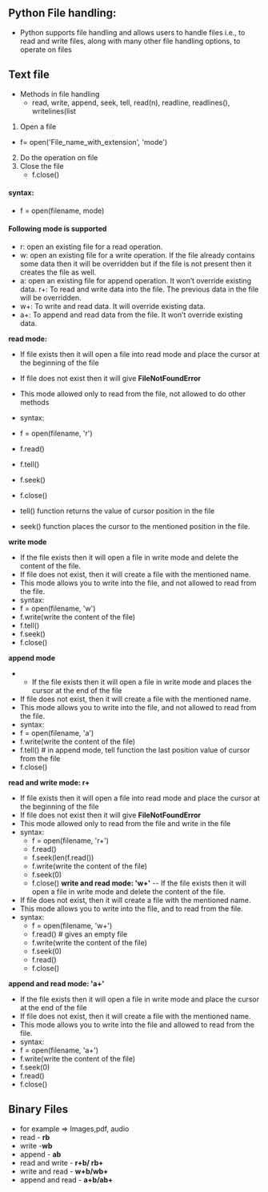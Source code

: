 ## Python File handling:
- Python supports file handling and allows users to handle files i.e., to read and write files, along with many other file handling options, to operate on files
## Text file
- Methods in file handling
  - read, write, append, seek, tell, read(n), readline, readlines(), writelines(list
1. Open a file
 - f= open('File_name_with_extension', 'mode')
2. Do the operation on file 
3. Close the file
   - f.close()
   
#### syntax:
 - f = open(filename, mode)

#### Following mode is supported   
- r: open an existing file for a read operation.
- w: open an existing file for a write operation. If the file already contains some data then it will be overridden but if the file is not present then it creates the file as well.
- a:  open an existing file for append operation. It won’t override existing data. r+:  To read and write data into the file. The previous data in the file will be overridden.
- w+: To write and read data. It will override existing data.
- a+: To append and read data from the file. It won’t override existing data.

**read mode:**
- If file exists then it will open a file into read mode and place the cursor at the beginning of the file
- If file does not exist then it will give **FileNotFoundError**
- This mode allowed only to read from the file, not allowed to do other methods
- syntax:
 - f = open(filename, 'r')
 - f.read()
 - f.tell()
 - f.seek()
 - f.close()
  
- tell() function returns the value of cursor position in the file
- seek() function places the cursor to the mentioned position in the file.
  
**write mode**
- If the file exists then it will open a file in write mode and delete the content of the file.
- If file does not exist, then it will create a file with the mentioned name.
- This mode allows you to write into the file, and not allowed to read from the file.
- syntax:
 - f = open(filename, 'w')
 - f.write(write the content of the file)
 - f.tell()
 - f.seek()
 - f.close()

**append mode**
- - If the file exists then it will open a file in write mode and places the cursor at the end of the file
- If file does not exist, then it will create a file with the mentioned name.
- This mode allows you to write into the file, and not allowed to read from the file.
- syntax:
 - f = open(filename, 'a')
 - f.write(write the content of the file)
 - f.tell() # in append mode, tell function the last position value of cursor from the file
 - f.close()

   
**read and write mode: r+**
- If file exists then it will open a file into read mode and place the cursor at the beginning of the file
- If file does not exist then it will give **FileNotFoundError**
- This mode allowed only to read from the file and write in the file
- syntax:
  - f = open(filename, 'r+')
  - f.read()
  - f.seek(len(f.read())
  - f.write(write the content of the file)
  - f.seek(0) 
  - f.close()
   **write and read mode: 'w+'**
   -- If the file exists then it will open a file in write mode and delete the content of the file.
- If file does not exist, then it will create a file with the mentioned name.
- This mode allows you to write into the file, and to read from the file.
- syntax:
  - f = open(filename, 'w+')
  - f.read() # gives an empty file
  - f.write(write the content of the file)
  - f.seek(0)
  - f.read()
  - f.close()

**append and read mode: 'a+'**
- If the file exists then it will open a file in write mode and place the cursor at the end of the file
- If file does not exist, then it will create a file with the mentioned name.
- This mode allows you to write into the file and allowed to read from the file.
- syntax:
 - f = open(filename, 'a+')
 - f.write(write the content of the file)
 - f.seek(0)
 - f.read()
 - f.close()
## Binary Files 
- for example => Images,pdf, audio
- read - **rb**
- write -**wb**
- append - **ab**
- read and write - **r+b/ rb+**
- write and read - **w+b/wb+**
- append and read - **a+b/ab+**
